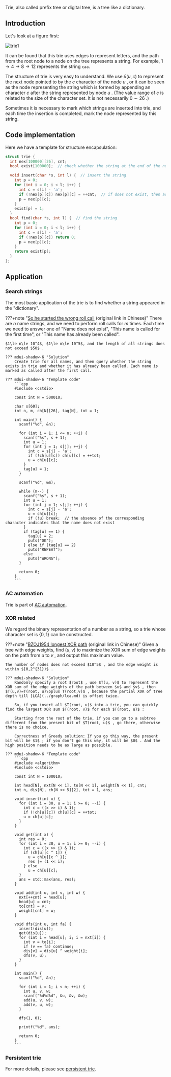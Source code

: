 Trie, also called prefix tree or digital tree, is a tree like a dictionary.

## Introduction

Let's look at a figure first:

![trie1](./images/trie1.png)

It can be found that this trie uses edges to represent letters, and the path from the root node to a node on the tree represents a string. For example, $1\to4\to 8\to 12$ represents the string `caa`.

The structure of trie is very easy to understand. We use $\delta(u,c)$ to represent the next node pointed to by the $c$ character of the node $u$ , or it can be seen as the node representing the string which is formed by appending an character $c$ after the string represented by node $u$ . (The value range of $c$ is related to the size of the character set. It is not necessarily $0\sim 26$ .)

Sometimes it is necessary to mark which strings are inserted into trie, and each time the insertion is completed, mark the node represented by this string.

## Code implementation

Here we have a template for structure encapsulation:

```cpp
struct trie {
  int nex[100000][26], cnt;
  bool exist[100000];  // check whether the string at the end of the node exists

  void insert(char *s, int l) {  // insert the string
    int p = 0;
    for (int i = 0; i < l; i++) {
      int c = s[i] - 'a';
      if (!nex[p][c]) nex[p][c] = ++cnt;  // if does not exist, then add node
      p = nex[p][c];
    }
    exist[p] = 1;
  }
  bool find(char *s, int l) {  // find the string
    int p = 0;
    for (int i = 0; i < l; i++) {
      int c = s[i] - 'a';
      if (!nex[p][c]) return 0;
      p = nex[p][c];
    }
    return exist[p];
  }
};
```

## Application

### Search strings

The most basic application of the trie is to find whether a string appeared in the "dictionary".

???+note "[So he started the wrong roll call](https://www.luogu.com.cn/problem/P2580) (original link in Chinese)"
    There are $n$ name strings, and we need to perform roll calls for $m$ times. Each time we need to answer one of "Name does not exist", "This name is called for the first time", or "This name has already been called".

    $1\le n\le 10^4$, $1\le m\le 10^5$, and the length of all strings does not exceed $50$ .

    ??? mdui-shadow-6 "Solution"
        Create trie for all names, and then query whether the string exists in trie and whether it has already been called. Each name is marked as called after the first call.

    ??? mdui-shadow-6 "Template code"
        ```cpp
        #include <cstdio>
        
        const int N = 500010;
        
        char s[60];
        int n, m, ch[N][26], tag[N], tot = 1;
        
        int main() {
          scanf("%d", &n);
        
          for (int i = 1; i <= n; ++i) {
            scanf("%s", s + 1);
            int u = 1;
            for (int j = 1; s[j]; ++j) {
              int c = s[j] - 'a';
              if (!ch[u][c]) ch[u][c] = ++tot;
              u = ch[u][c];
            }
            tag[u] = 1;
          }
        
          scanf("%d", &m);
        
          while (m--) {
            scanf("%s", s + 1);
            int u = 1;
            for (int j = 1; s[j]; ++j) {
              int c = s[j] - 'a';
              u = ch[u][c];
              if (!u) break;  // the absence of the corresponding character indicates that the name does not exist
            }
            if (tag[u] == 1) {
              tag[u] = 2;
              puts("OK");
            } else if (tag[u] == 2)
              puts("REPEAT");
            else
              puts("WRONG");
          }
        
          return 0;
        }
        ```

### AC automation

Trie is part of [AC automation](./ac-automaton.md).

### XOR related

We regard the binary representation of a number as a string, so a trie whose character set is $\{0,1\}$ can be constructed.

???+note "[BZOJ1954 longest XOR path](https://www.luogu.com.cn/problem/P4551) (original link in Chinese)"
    Given a tree with edge weights, find $(u, v)$ to maximize the XOR sum of edge weights on the path from $u$ to $v$ , and output this maximum value.

    The number of nodes does not exceed $10^5$ , and the edge weight is within $[0,2^{31})$ .

    ??? mdui-shadow-6 "Solution"
        Randomly specify a root $root$ , use $T(u, v)$ to represent the XOR sum of the edge weights of the path between $u$ and $v$ , then $T(u,v)=T(root, u)\oplus T(root,v)$ , because the partial XOR of tree depth till [LCA](../graph/lca.md) is offset twice.

        So, if you insert all $T(root, u)$ into a trie, you can quickly find the largest XOR sum $T(root, v)$ for each $T(root, u)$ :

        Starting from the root of the trie, if you can go to a subtree different from the present bit of $T(root, u)$ , go there, otherwise there is no choice.

        Correctness of Greedy solution: If you go this way, the present bit will be $1$ ; if you don't go this way, it will be $0$ . And the high position needs to be as large as possible.

    ??? mdui-shadow-6 "Template code"
        ```cpp
        #include <algorithm>
        #include <cstdio>
        
        const int N = 100010;
        
        int head[N], nxt[N << 1], to[N << 1], weight[N << 1], cnt;
        int n, dis[N], ch[N << 5][2], tot = 1, ans;
        
        void insert(int x) {
          for (int i = 30, u = 1; i >= 0; --i) {
            int c = ((x >> i) & 1);
            if (!ch[u][c]) ch[u][c] = ++tot;
            u = ch[u][c];
          }
        }
        
        void get(int x) {
          int res = 0;
          for (int i = 30, u = 1; i >= 0; --i) {
            int c = ((x >> i) & 1);
            if (ch[u][c ^ 1]) {
              u = ch[u][c ^ 1];
              res |= (1 << i);
            } else
              u = ch[u][c];
          }
          ans = std::max(ans, res);
        }
        
        void add(int u, int v, int w) {
          nxt[++cnt] = head[u];
          head[u] = cnt;
          to[cnt] = v;
          weight[cnt] = w;
        }
        
        void dfs(int u, int fa) {
          insert(dis[u]);
          get(dis[u]);
          for (int i = head[u]; i; i = nxt[i]) {
            int v = to[i];
            if (v == fa) continue;
            dis[v] = dis[u] ^ weight[i];
            dfs(v, u);
          }
        }
        
        int main() {
          scanf("%d", &n);
        
          for (int i = 1; i < n; ++i) {
            int u, v, w;
            scanf("%d%d%d", &u, &v, &w);
            add(u, v, w);
            add(v, u, w);
          }
        
          dfs(1, 0);
        
          printf("%d", ans);
        
          return 0;
        }
        ```

### Persistent trie

For more details, please see [persistent trie](../ds/persistent-trie.md).